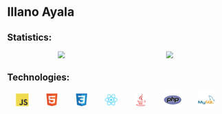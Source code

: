 # Illano Ayala

## Statistics:

<div style="display: flex; align-items: center; justify-content: space-around; margin-top: 20px;">
  <div>
    <img height="170em" src="https://github-readme-stats.vercel.app/api?username=IllanoAyala&show_icons=true&theme=transparent">
  </div>
  <div>
    <img height="170em" src="https://github-readme-stats.vercel.app/api/top-langs/?username=IllanoAyala&layout=compact&theme=transparent">
  </div>
</div>

## Technologies:

<div style="display: flex; align-items: center; justify-content: space-around; margin-top: 20px;">
  <img align="center" alt="Illano-Js" height="30" width="30" src="https://raw.githubusercontent.com/devicons/devicon/master/icons/javascript/javascript-original.svg" title="JavaScript">
  <img align="center" alt="Illano-HTML" height="30" width="30" src="https://raw.githubusercontent.com/devicons/devicon/master/icons/html5/html5-original.svg" title="HTML">
  <img align="center" alt="Illano-CSS" height="30" width="30" src="https://raw.githubusercontent.com/devicons/devicon/master/icons/css3/css3-original.svg" title="CSS">
  <img align="center" alt="Illano-ReactNative" height="30" width="30" src="https://github.com/devicons/devicon/blob/master/icons/react/react-original.svg" title="React Native">
  <img align="center" alt="Illano-Java" height="30" width="30" src="https://github.com/devicons/devicon/blob/master/icons/java/java-plain.svg" title="Java">
  <img align="center" alt="Illano-PHP" height="40" width="40" src="https://github.com/devicons/devicon/blob/master/icons/php/php-original.svg" title="PHP">
  <img align="center" alt="Illano-mysql" height="40" width="40" src="https://raw.githubusercontent.com/devicons/devicon/master/icons/mysql/mysql-original-wordmark.svg" title="MySQL">
</div>
